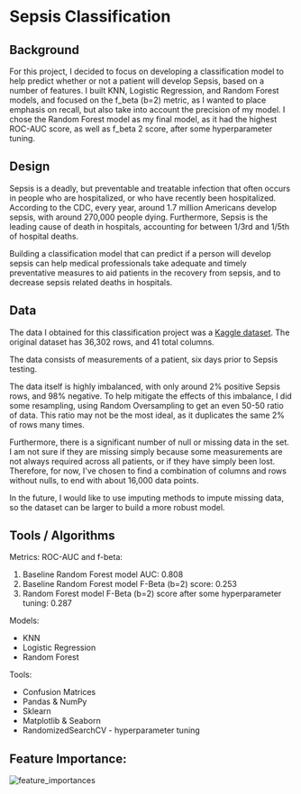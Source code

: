 # Sepsis Classification

## Background

For this project, I decided to focus on developing a classification model to help predict whether or not a patient will develop Sepsis, based on a number of features. I built KNN, Logistic Regression, and Random Forest models, and focused on the f_beta (b=2) metric, as I wanted to place emphasis on recall, but also take into account the precision of my model. I chose the Random Forest model as my final model, as it had the highest ROC-AUC score, as well as f_beta 2 score, after some hyperparameter tuning.

## Design

Sepsis is a deadly, but preventable and treatable infection that often occurs in people who are hospitalized, or who have recently been hospitalized. According to the CDC, every year, around 1.7 million Americans develop sepsis, with around 270,000 people dying. Furthermore, Sepsis is the leading cause of death in hospitals, accounting for between 1/3rd and 1/5th of hospital deaths.

Building a classification model that can predict if a person will develop sepsis can help medical professionals take adequate and timely preventative measures to aid patients in the recovery from sepsis, and to decrease sepsis related deaths in hospitals.

## Data

The data I obtained for this classification project was a [Kaggle dataset](https://www.kaggle.com/maxskoryk/datasepsis). The original dataset has 36,302 rows, and 41 total columns.

The data consists of measurements of a patient, six days prior to Sepsis testing.

The data itself is highly imbalanced, with only around 2% positive Sepsis rows, and 98% negative. To help mitigate the effects of this imbalance, I did some resampling, using Random Oversampling to get an even 50-50 ratio of data. This ratio may not be the most ideal, as it duplicates the same 2% of rows many times.

Furthermore, there is a significant number of null or missing data in the set. I am not sure if they are missing simply because some measurements are not always required across all patients, or if they have simply been lost. Therefore, for now, I've chosen to find a combination of columns and rows without nulls, to end with about 16,000 data points.

In the future, I would like to use imputing methods to impute missing data, so the dataset can be larger to build a more robust model.

## Tools / Algorithms
Metrics: ROC-AUC and f-beta:
1. Baseline Random Forest model AUC: 0.808
2. Baseline Random Forest model F-Beta (b=2) score: 0.253
3. Random Forest model F-Beta (b=2) score after some hyperparameter tuning: 0.287

Models:
* KNN
* Logistic Regression
* Random Forest

Tools:
* Confusion Matrices
* Pandas & NumPy
* Sklearn
* Matplotlib & Seaborn
* RandomizedSearchCV - hyperparameter tuning

## Feature Importance:
![feature_importances]()
